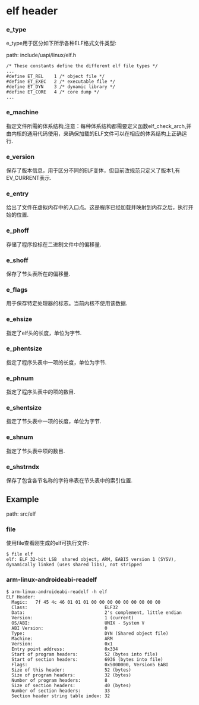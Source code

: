 elf header
========================================

### e_type

e_type用于区分如下所示各种ELF格式文件类型:

path: include/uapi/linux/elf.h
```
/* These constants define the different elf file types */
...
#define ET_REL    1 /* object file */
#define ET_EXEC   2 /* executable file */
#define ET_DYN    3 /* dynamic library */
#define ET_CORE   4 /* core dump */
...
```

### e_machine

指定文件所需的体系结构,注意：每种体系结构都需要定义函数elf_check_arch,并
由内核的通用代码使用，来确保加载的ELF文件可以在相应的体系结构上正确运行.

### e_version

保存了版本信息，用于区分不同的ELF变体，但目前改规范只定义了版本1,有EV_CURRENT表示.

### e_entry

给出了文件在虚拟内存中的入口点。这是程序已经加载并映射到内存之后，执行开始的位置.

### e_phoff

存储了程序投标在二进制文件中的偏移量.

### e_shoff

保存了节头表所在的偏移量.

### e_flags

用于保存特定处理器的标志。当前内核不使用该数据.

### e_ehsize

指定了elf头的长度，单位为字节.

### e_phentsize

指定了程序头表中一项的长度，单位为字节.

### e_phnum

指定了程序头表中的项的数目.

### e_shentsize

指定了节头表中一项的长度，单位为字节.

### e_shnum

指定了节头表中项的数目.

### e_shstrndx

保存了包含各节名称的字符串表在节头表中的索引位置.

Example
----------------------------------------

path: src/elf

### file

使用file查看刚生成的elf可执行文件:

```
$ file elf
elf: ELF 32-bit LSB  shared object, ARM, EABI5 version 1 (SYSV), dynamically linked (uses shared libs), not stripped
```

### arm-linux-androideabi-readelf

```
$ arm-linux-androideabi-readelf -h elf
ELF Header:
  Magic:   7f 45 4c 46 01 01 01 00 00 00 00 00 00 00 00 00
  Class:                             ELF32
  Data:                              2's complement, little endian
  Version:                           1 (current)
  OS/ABI:                            UNIX - System V
  ABI Version:                       0
  Type:                              DYN (Shared object file)
  Machine:                           ARM
  Version:                           0x1
  Entry point address:               0x334
  Start of program headers:          52 (bytes into file)
  Start of section headers:          6936 (bytes into file)
  Flags:                             0x5000000, Version5 EABI
  Size of this header:               52 (bytes)
  Size of program headers:           32 (bytes)
  Number of program headers:         8
  Size of section headers:           40 (bytes)
  Number of section headers:         33
  Section header string table index: 32
```